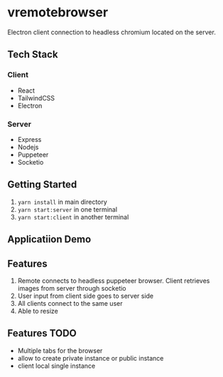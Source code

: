 # vremotebrowser
Electron client connection to headless chromium located on the server.

## Tech Stack

### Client

* React
* TailwindCSS
* Electron

### Server

* Express
* Nodejs
* Puppeteer
* Socketio

## Getting Started


1. `yarn install` in main directory
2. `yarn start:server` in one terminal
3. `yarn start:client` in another terminal


## Applicatiion Demo

## Features
1. Remote connects to headless puppeteer browser. Client retrieves images from server through socketio
2. User input from client side goes to server side
3. All clients connect to the same user
4. Able to resize

## Features TODO

* Multiple tabs for the browser
* allow to create private instance or public instance
* client local single instance
